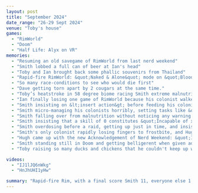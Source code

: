 ```yaml
---
layout: post
title: "September 2024"
date_range: "26-29 Sept 2024"
venue: "Toby's house"
games:
  - "RimWorld"
  - "Doom"
  - "Half Life: Alyx on VR"
memories:
  - "Resuming an old savegame of RimWorld from last nerd weekend"
  - "Smith lobbed a full can of beer at Ian's head"
  - "Toby and Ian brought back some phallic souvenirs from Thailand"
  - "Rapid-fire RimWorld: &quot;Naked & Alone&quot; mode on &quot;Blood & Lust&quot; difficulty, and keeping score of who dies first"
  - "So many race-conditions to see who would die first"
  - "Dave getting torn apart by 2 cougars at the same time."
  - "Toby’s heatstroke in 58 degree biome racing Smith extreme malnutrition."
  - "Ian finally losing one game of RimWorld because his colonist walked through fire and was extremely flammable"
  - "Smith insisting on &lt;insert action&gt; before feeding his colonist.  For example planting 100 corn, tiling an entire house, building a beach-house with a pier"
  - "Smith micro-managing his colonists horribly, setting tasks like &quot;Bed Rest&quot; to priority 4, and insisting they can only do it if he tells them to"
  - "Smith falling over from malnutrition without noticing any warning signs."
  - "Smith insisting that a skill of 0 constitutes &quot;Incapable of x&quot;.  In the same way that Smith himself is &quot;Incapable of playing RimWorld&quot;"
  - "Smith overdosing before a raid, getting up just in time, and insisting on taking more drugs again"
  - "Smith's only colonist rapidly losing fingers to frostbite, and Hugh replicating the stumpy hands"
  - "Hugh came up with the new Acknowledgement of Nerd Weekend: &quot;I acknowledge the traditional owners (Google) of the personal location data I generate today, and to all drunken computer nerds past, present, and emerging rapidly tonight.&quot;"
  - "Smith standing still in Doom and getting belligerent when given advice not to"
  - "Toby raising so many ducks and chickens that he couldn't keep up with them to kill them all. Hugh attempting to take them all, and taking 30 minutes to create the caravan (see pic)."

videos:
  - "IJ1lJQ6nWkg"
  - "HnJhUHI1yHw"

summary: "Rapid-fire Rim, with a final score Smith 11, everyone else 1 or 2"
---
```


